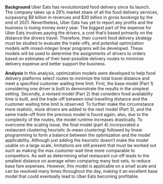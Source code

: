 **Background** Uber Eats has revolutionized food delivery since its launch. The company takes up a 29% market share of all the food delivery services, surpassing $8 billion in revenues and $30 billion in gross bookings by the end of 2021. Nevertheless, Uber Eats has yet to report any profits and the business is losing money every year. The biggest part of the expense for Uber Eats involves paying the drivers, a cost that’s based primarily on the distance the drivers travel. Therefore, their current food delivery strategy must be studied to evaluate the trade-offs, and potential optimization models with mixed-integer linear programs will be developed. These models will be used to determine the assignments of drivers to orders based on estimates of their best-possible delivery routes to minimize delivery expense and
better support the business. 

**Analysis**
In this analysis, optimization models were developed to help food delivery platforms select routes to minimize the total travel distance and meet a specified customer waiting time limit. First, the base model (Part 1) considering one driver is built to demonstrate the results in the simplest setting. Secondly, a revised model (Part 2) that considers food availability time is built, and the trade-off between total travelling distance and the customer waiting time limit is observed. To further make the circumstance more realistic, more drivers are added to the next model (Part 3), and the same trade-off from the previous model is found again; also, due to the complexity of the routes, the model runtime increases drastically. To overcome the scaling issue, the final model (part 4) incorporated a restaurant clustering heuristic (k-mean clustering) followed by linear programming to form a balance between the optimization and the model applicability. Although just adding the heuristic doesn’t make the model usable on a large scale, limitations are still present that must be worked out such as making the max customer wait time more
comparable to competitors. As well as determining what restaurant cut-off leads to the smallest distance on average when comparing many test sets, to reduce base fare expenses. However, this model is applicable on a small scale and can be resolved many times throughout the day, making it an excellent base model that could eventually lead to Uber Eats becoming profitable. 
